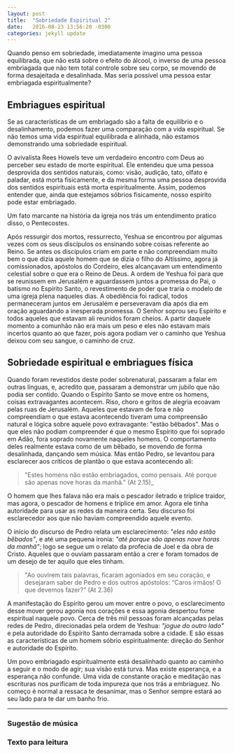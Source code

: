 ```yaml
---
layout: post
title:  "Sobriedade Espiritual 2"
date:   2016-08-23 13:56:20 -0300
categories: jekyll update
---
```


Quando penso em sobriedade, imediatamente imagino uma pessoa equilibrada, que não está sobre o efeito do álcool, o inverso de uma pessoa embriagada que não tem total controle sobre seu corpo, se movendo de forma desajeitada e desalinhada. Mas seria possível uma pessoa estar embriagada espiritualmente?

Embriagues espiritual
---------------------

Se as características de um embriagado são a falta de equilíbrio e o desalinhamento, podemos fazer uma comparação com a vida espiritual. Se não temos uma vida espiritual equilibrada e alinhada, não estamos demonstrando uma sobriedade espiritual.

O avivalista Rees Howels teve um verdadeiro encontro com Deus ao perceber seu estado de morte espiritual. Ele entendeu que uma pessoa desprovida dos sentidos naturais, como: visão, audição, tato, olfato e paladar, está morta fisicamente, e da mesma forma uma pessoa desprovida dos sentidos espirituais está morta espiritualmente. Assim, podemos entender que, ainda que estejamos sóbrios fisicamente, nosso espírito pode estar embriagado.

Um fato marcante na história da igreja nos trás um entendimento pratico disso, o Pentecostes.

Após ressurgir dos mortos, ressurrecto, Yeshua se encontrou por algumas vezes com os seus discípulos os ensinando sobre coisas referente ao Reino. Se antes os discípulos criam em parte e não compreendiam muito bem o que dizia aquele homem que se dizia o filho do Altíssimo, agora já comissionados, apóstolos do Cordeiro, eles alcançavam um entendimento celestial sobre o que era o Reino de Deus. A ordem de Yeshua foi para que se reunissem em Jerusalém e aguardassem juntos a promessa do Pai, o batismo no Espírito Santo, o revestimento de poder que traria o modelo de uma igreja plena naqueles dias. A obediência foi radical, todos permaneceram juntos em Jerusalém e perseveravam dia após dia em oração aguardando a inesperada promessa. O Senhor soprou seu Espírito e todos aqueles que estavam ali reunidos foram cheios. A partir daquele momento a comunhão não era mais um peso e eles não estavam mais incertos quanto ao que fazer, pois agora podiam ver o caminho que Yeshua deixou com seu sangue, o caminho de cruz.

Sobriedade espiritual e embriagues física
-----------------------------------------

Quando foram revestidos deste poder sobrenatural, passaram a falar em outras línguas, e, acredito que, passaram a demonstrar um jubilo que não podia ser contido. Quando o Espírito Santo se move entre os homens, coisas extravagantes acontecem. Riso, choro e gritos de alegria ecoavam pelas ruas de Jerusalém. Aqueles que estavam de fora e não compreendiam o que estava acontecendo tiveram uma compreensão natural e lógica sobre aquele povo extravagante: "estão bêbados". Mas o que eles não podiam compreender é que o mesmo Espírito que foi soprado em Adão, fora soprado novamente naqueles homens. O comportamento deles realmente estava como de um bêbado, se movendo de forma desalinhada, dançando sem música. Mas então Pedro, se levantou para esclarecer aos críticos de plantão o que estava acontecendo ali:

>"Estes homens não estão embriagados, como pensais. Até porque são apenas nove horas da manhã." (At 2.15)_

O homem que lhes falava não era mais o pescador iletrado e tríplice traidor, mas agora, o pescador de homens e tríplice em amor. Agora ele tinha autoridade para usar as redes da maneira certa. Seu discurso foi esclarecedor aos que não haviam compreendido aquele evento.

O início do discurso de Pedro relata um esclarecimento: _"eles não estão bêbados"_, e até uma pequena ironia: _"até porque são apenas nove horas da manhã"_; logo se segue um o relato da profecia de Joel e da obra de Cristo. Aqueles que o ouviam passaram então a crer e foram tomados de um desejo de ter aquilo que eles tinham.

>"Ao ouvirem tais palavras, ficaram agoniados em seu coração, e desejaram saber de Pedro e dos outros apóstolos: “Caros irmãos! O que devemos fazer?” (At 2.36)

A manifestação do Espírito gerou um mover entre o povo, o esclarecimento desse mover gerou agonia nos corações e essa agonia despertou fome espiritual naquele povo. Cerca de três mil pessoas foram alcançadas pelas redes de Pedro, direcionadas pela ordem de Yeshua: _"jogue do outro lado"_ e pela autoridade do Espírito Santo derramada sobre a cidade. E são essas as características de um homem sóbrio espiritualmente: direção do Senhor e autoridade do Espírito.

Um povo embriagado espiritualmente está desalinhado quanto ao caminho a seguir e o modo de agir; sua visão está turva. Mas existe esperança, e a esperança não confunde. Uma vida de constante oração e meditação nas escrituras nos purificam de toda impureza que nos trás a embriaguez. No começo é normal a ressaca te desanimar, mas o Senhor sempre estará ao seu lado para te dar um banho frio.


___


### Sugestão de música ###


### Texto para leitura ###